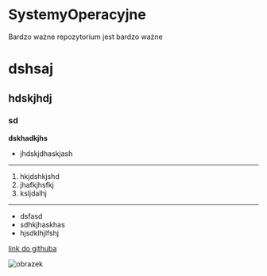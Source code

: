 # SystemyOperacyjne
Bardzo ważne repozytorium jest bardzo ważne
# dshsaj
## hdskjhdj
### sd
**dskhadkjhs**
* jhdskjdhaskjash
---
1. hkjdshkjshd
2. jhafkjhsfkj
3. ksljdalhj

---
* dsfasd
* sdhkjhaskhas
* hjsdklhjlfshj

[link do githuba](https://github.com/dashboard)

![obrazek](http://www.impossible3ds.com/wp-content/uploads/2013/08/BestHDWallpapersPack674_16.jpg)
